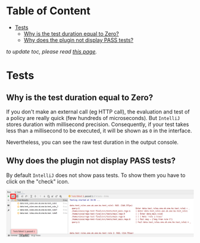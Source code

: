 # Table of Content
<!-- toc -->
- [Tests](#tests)
  - [Why is the test duration equal to Zero?](#why-is-the-test-duration-equal-to-zero)
  - [Why does the plugin not display PASS tests?](#why-does-the-plugin-not-display-pass-tests)
<!-- /toc -->

*to update toc, please read [this page](../../hack/README.md).*

# Tests
##  Why is the test duration equal to Zero?
If you don't make an external call (eg HTTP call), the evaluation and test of a policy are really quick (few hundreds of microseconds).
But `IntelliJ` stores duration with millisecond precision. Consequently, if your test takes less than a millisecond to be
executed, it will be shown as `0` in the interface.

Nevertheless, you can see the raw test duration in the output console.

## Why does the plugin not display PASS tests?
By default `IntelliJ` does not show pass tests. To show them you have to click on the "check" icon.

![template editor](img/show_pass_tests.png)
